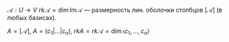 $\mathscr{A}: U\to V$
$rk\mathscr{A} = \dim \mathrm{Im}\mathscr{A}$ — размерность лин. оболочки столбцов $[\mathscr{A}]$ (в любых базисах).

$A=[\mathscr{A}],\ A=(c_{1}|\dots|c_{n}),\ rkA=rk\mathscr{A}=\dim\langle c_{1},\dots,c_{n} \rangle$

